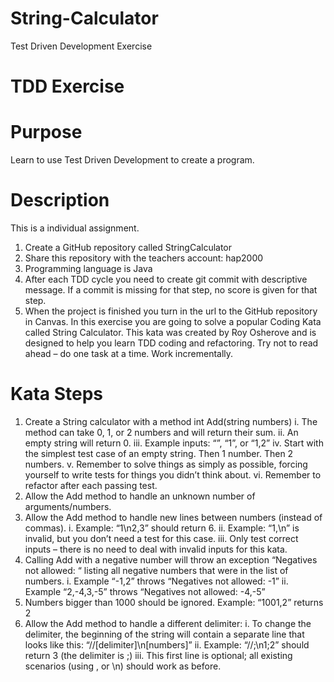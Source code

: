 # String-Calculator
Test Driven Development Exercise

# TDD Exercise
# Purpose
Learn to use Test Driven Development to create a program.
# Description
This is a individual assignment.

1. Create a GitHub repository called StringCalculator
2. Share this repository with the teachers account: hap2000
3. Programming language is Java
4. After each TDD cycle you need to create git commit with descriptive message. If a
commit is missing for that step, no score is given for that step.
5. When the project is finished you turn in the url to the GitHub repository in Canvas.
In this exercise you are going to solve a popular Coding Kata called String Calculator. This
kata was created by Roy Osherove and is designed to help you learn TDD coding and
refactoring.
Try not to read ahead – do one task at a time. Work incrementally.

# Kata Steps
1. Create a String calculator with a method int Add(string numbers)
i. The method can take 0, 1, or 2 numbers and will return their sum.
ii. An empty string will return 0.
iii. Example inputs: “”, “1”, or “1,2”
iv. Start with the simplest test case of an empty string. Then 1 number. Then 2 numbers.
v. Remember to solve things as simply as possible, forcing yourself to write tests for
things you didn’t think about.
vi. Remember to refactor after each passing test.
2. Allow the Add method to handle an unknown number of arguments/numbers.
3. Allow the Add method to handle new lines between numbers (instead of commas).
i. Example: “1\n2,3” should return 6.
ii. Example: “1,\n” is invalid, but you don’t need a test for this case.
iii. Only test correct inputs – there is no need to deal with invalid inputs for this kata.
4. Calling Add with a negative number will throw an exception “Negatives not allowed: “
listing all negative numbers that were in the list of numbers.
i. Example “-1,2” throws “Negatives not allowed: -1”
ii. Example “2,-4,3,-5” throws “Negatives not allowed: -4,-5”
5. Numbers bigger than 1000 should be ignored.
Example: “1001,2” returns 2
6. Allow the Add method to handle a different delimiter:
i. To change the delimiter, the beginning of the string will contain a separate line that
looks like this: “//[delimiter]\n[numbers]”
ii. Example: “//;\n1;2” should return 3 (the delimiter is ;)
iii. This first line is optional; all existing scenarios (using , or \n) should work as before.
